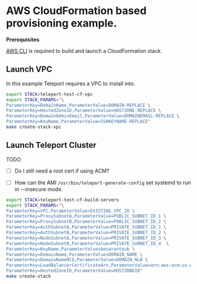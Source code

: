 # AWS CloudFormation based provisioning example.

**Prerequisites** 

[AWS CLI](https://aws.amazon.com/cli/) is required to build and launch a CloudFormation stack.


## Launch VPC
In this example Teleport requires a VPC to install into.

```bash
export STACK=teleport-test-cf-vpc
export STACK_PARAMS="\
ParameterKey=DomainName,ParameterValue=DOMAIN-REPLACE \
ParameterKey=HostedZoneID,ParameterValue=HOSTZONE-REPLACE \
ParameterKey=DomainAdminEmail,ParameterValue=DOMAINEMAIL-REPLACE \
ParameterKey=KeyName,ParameterValue=SSHKEYNAME-REPLACE"
make create-stack-vpc
```


## Launch Teleport Cluster

TODO
- [ ] Do I still need a root cert if using ACM?
- [ ] How can the AMI `/usr/bin/teleport-generate-config` set systemd to run in --insecure mode. 


```bash
export STACK=teleport-test-cf-build-servers
export STACK_PARAMS="\
ParameterKey=VPC,ParameterValue=EXISTING_VPC_ID \
ParameterKey=ProxySubnetA,ParameterValue=PUBLIC_SUBNET_ID_1 \
ParameterKey=ProxySubnetB,ParameterValue=PUBLIC_SUBNET_ID_2 \
ParameterKey=AuthSubnetA,ParameterValue=PRIVATE_SUBNET_ID_1 \
ParameterKey=AuthSubnetB,ParameterValue=PRIVATE_SUBNET_ID_2 \
ParameterKey=NodeSubnetA,ParameterValue=PRIVATE_SUBNET_ID_3 \
ParameterKey=NodeSubnetB,ParameterValue=PRIVATE_SUBNET_ID_4  \
ParameterKey=KeyName,ParameterValue=benarentpub \
ParameterKey=DomainName,ParameterValue=DOMAIN_NAME \
ParameterKey=DomainNameNlb,ParameterValue=DOMAIN_NLB \
ParameterKey=LoadBalancerCertificateArn,ParameterValue=arn:aws:acm:us-west-2:115871037100:certificate/006ea504-6606-40a2-b9c3-8805ae2fffb6 \
ParameterKey=HostedZoneID,ParameterValue=HOSTZONEID" 
make create-stack 
```


